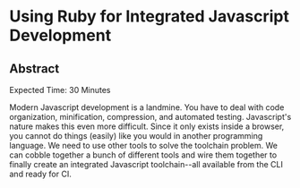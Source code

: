 # Using Ruby for Integrated Javascript Development

## Abstract

Expected Time: 30 Minutes

Modern Javascript development is a landmine. You have to deal with code
organization, minification, compression, and automated testing.
Javascript's nature makes this even more difficult. Since it only exists
inside a browser, you cannot do things (easily) like you would in
another programming language. We need to use other tools to solve the
toolchain problem. We can cobble together a bunch of different tools and
wire them together to finally create an integrated Javascript
toolchain--all available from the CLI and ready for CI.
